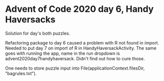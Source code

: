 # Advent of Code 2020 day 6, Handy Haversacks

Solution for day's both puzzles.

Refactoring package to day 6 caused a problem with R not found in import. Needed to put day 7 
on import of R in HandyHaversackActivity.
The same goes with running the app, name in the run dropdown is advent2020day7handyhaversack.
Didn't find out how to cure those.

One needs to store puzzle input into File(applicationContext.filesDir, "bagrules.txt").
